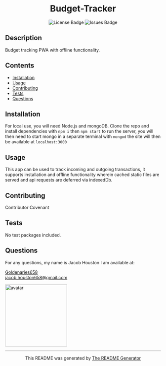 <h1 align="center">Budget-Tracker</h1>

<div align="center">
  <img src="https://img.shields.io/github/license/goldenaries658/Budget-Tracker" alt="License Badge" />
  <img src="https://img.shields.io/github/issues/goldenaries658/Budget-Tracker" alt="Issues Badge"/>
</div>

## Description

Budget tracking PWA with offline functionality.

## Contents

- [Installation](#installation)
- [Usage](#usage)
- [Contributing](#contributing)
- [Tests](#tests)
- [Questions](questions)

## Installation

For local use, you will need Node.js and mongoDB. Clone the repo and install dependencies with `npm i` then `npm start` to run the server, you will then need to start mongo in a separate terminal with `mongod` the site will then be available at `localhost:3000`

## Usage

This app can be used to track incoming and outgoing transactions, it supports installation and offline functionality wherein cached static files are served and api requests are deferred via indexedDb.

## Contributing

Contributor Covenant

## Tests

No test packages included.

## Questions

For any questions, my name is Jacob Houston I am available at:  

[Goldenaries658](https://github.com/Goldenaries658)  
jacob.houston658@gmail.com  

<img 
  src="https://avatars2.githubusercontent.com/u/59972622?v=4" 
  alt="avatar" 
  width="200"
  height="200" 
/>


<hr />
<p align="center">
  This README was generated by
  <a href="https://github.com/Goldenaries658/README-Generator/"
    >The README Generator</a
  >
</p>

